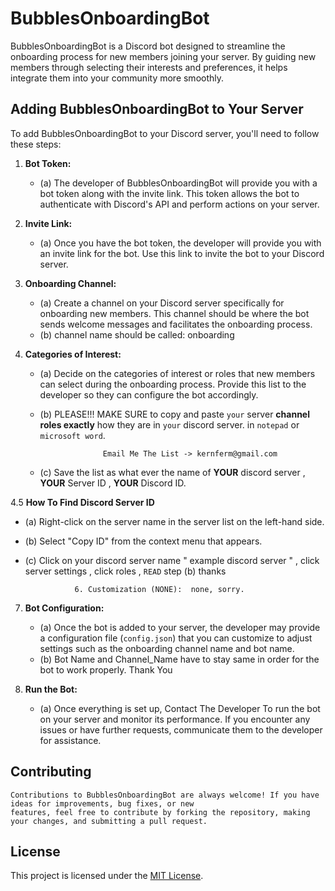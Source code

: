 # BubblesOnboardingBot

BubblesOnboardingBot is a Discord bot designed to streamline the onboarding process for new members joining your server. By guiding new members through selecting their interests and preferences, it helps integrate them into your community more smoothly.

## Adding BubblesOnboardingBot to Your Server

To add BubblesOnboardingBot to your Discord server, you'll need to follow these steps:

1. **Bot Token:**
   - (a) The developer of BubblesOnboardingBot will provide you with a bot token along with the invite link. This token allows the bot to authenticate with Discord's API and perform actions on your server.

2. **Invite Link:**
   - (a) Once you have the bot token, the developer will provide you with an invite link for the bot. Use this link to invite the bot to your Discord server.

3. **Onboarding Channel:**
   - (a) Create a channel on your Discord server specifically for onboarding new members. This channel should be where the bot sends welcome messages and facilitates the onboarding process.
   - (b) channel name should be called:  onboarding

4. **Categories of Interest:**
   - (a) Decide on the categories of interest or roles that new members can select during the onboarding process. Provide this list to the developer so they can configure the bot accordingly.

   - (b) PLEASE!!! MAKE SURE to copy and paste `your` server **channel roles exactly** how they are in `your` discord server. in `notepad` or `microsoft word`.

                       Email Me The List -> kernferm@gmail.com
  
   - (c) Save the list as what ever the name of **YOUR** discord server , **YOUR** Server ID , **YOUR** Discord ID.
  
4.5 **How To Find Discord Server ID**
   - (a) Right-click on the server name in the server list on the left-hand side.
   - (b) Select "Copy ID" from the context menu that appears.

         
                    
    
   - (c) Click on your discord server name " example discord server " , click server settings , click roles , `READ` step (b) thanks

                    6. Customization (NONE):  none, sorry. 
  

7. **Bot Configuration:**
   - (a) Once the bot is added to your server, the developer may provide a configuration file (`config.json`) that you can customize to adjust settings such as the onboarding channel name and bot name.
   - (b) Bot Name and Channel_Name have to stay same in order for the bot to work properly. Thank You

8. **Run the Bot:**
   - (a) Once everything is set up, Contact The Developer To run the bot on your server and monitor its performance. If you encounter any issues or have further requests, communicate them to the developer for assistance.

## Contributing

    Contributions to BubblesOnboardingBot are always welcome! If you have ideas for improvements, bug fixes, or new 
    features, feel free to contribute by forking the repository, making your changes, and submitting a pull request.

## License

This project is licensed under the [MIT License](LICENSE).

